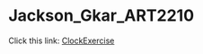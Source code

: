 # Jackson_Gkar_ART2210
Click this link: [ClockExercise](https://github.com/Gmanski504/Jackson_Gkar_ART2210/raw/master/5-Jackson_Gkar_Art2210_ClockExercise_Oct2-Fall2019/JackOct22019-1.html)
